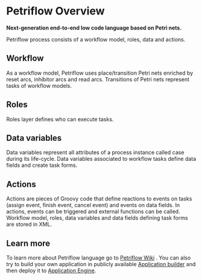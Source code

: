 # Petriflow Overview

**Next-generation end-to-end low code language based on Petri nets.**

Petriflow process consists of a workflow model, roles, data and actions.

## Workflow
As a workflow model, Petriflow uses place/transition Petri nets enriched by reset arcs, inhibitor arcs and read arcs.
Transitions of Petri nets represent tasks of workflow models.

## Roles
Roles layer defines who can execute tasks.

## Data variables
Data variables represent all attributes of a process instance called case during its life-cycle.
Data variables associated to workflow tasks define data fields and create task forms.

## Actions
Actions are pieces of Groovy code that define reactions to events on tasks (assign event, finish event, cancel event) and events on data fields.
In actions, events can be triggered and external functions can be called.
Workflow model, roles, data variables and data fields defining task forms are stored in XML.

## Learn more
To learn more about Petriflow language go to [Petriflow Wiki](https://netgrif.atlassian.net/wiki/spaces/PF) .
You can also try to build your own application in publicly available [Application builder](https://builder.netgrif.com)
and then deploy it to [Application Engine](https://netgrif.com/products/#nae).

